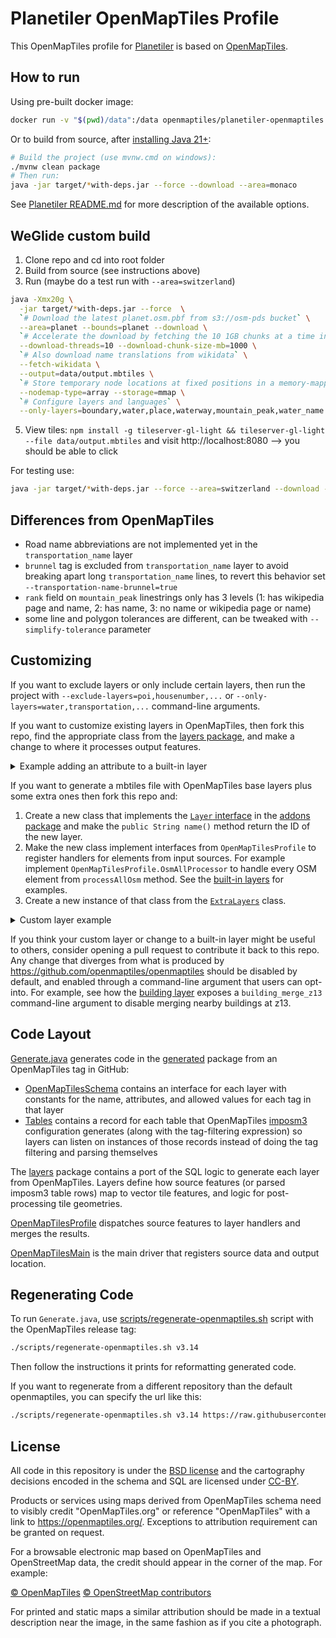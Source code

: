 # Planetiler OpenMapTiles Profile

This OpenMapTiles profile for [Planetiler](https://github.com/onthegomap/planetiler) is based
on [OpenMapTiles](https://github.com/openmaptiles/openmaptiles).

## How to run

Using pre-built docker image:

```bash
docker run -v "$(pwd)/data":/data openmaptiles/planetiler-openmaptiles:latest --force --download --area=monaco
```

Or to build from source, after [installing Java 21+](https://adoptium.net/installation.html):

```bash
# Build the project (use mvnw.cmd on windows):
./mvnw clean package
# Then run:
java -jar target/*with-deps.jar --force --download --area=monaco
```

See [Planetiler README.md](https://github.com/onthegomap/planetiler/blob/main/README.md) for more description of the
available options.

## WeGlide custom build
1. Clone repo and cd into root folder
2. Build from source (see instructions above)
3. Run (maybe do a test run with ``--area=switzerland``)
```bash
java -Xmx20g \
  -jar target/*with-deps.jar --force  \
  `# Download the latest planet.osm.pbf from s3://osm-pds bucket` \
  --area=planet --bounds=planet --download \
  `# Accelerate the download by fetching the 10 1GB chunks at a time in parallel` \
  --download-threads=10 --download-chunk-size-mb=1000 \
  `# Also download name translations from wikidata` \
  --fetch-wikidata \
  --output=data/output.mbtiles \
  `# Store temporary node locations at fixed positions in a memory-mapped file` \
  --nodemap-type=array --storage=mmap \
  `# Configure layers and languages` \
  --only-layers=boundary,water,place,waterway,mountain_peak,water_name --languages= --boundary_simplify=true --boundary_osm_only=true --place_simplify=true
```
5. View tiles: ``npm install -g tileserver-gl-light && tileserver-gl-light --file data/output.mbtiles`` and visit http://localhost:8080 --> you should be able to click

For testing use:
```bash
java -jar target/*with-deps.jar --force --area=switzerland --download --only-layers=boundary,water,place,waterway,mountain_peak,water_name --languages= --boundary_simplify=true --boundary_osm_only=true  --place_simplify=true
```


## Differences from OpenMapTiles

- Road name abbreviations are not implemented yet in the `transportation_name` layer
- `brunnel` tag is excluded from `transportation_name` layer to avoid breaking apart long `transportation_name`
  lines, to revert this behavior set `--transportation-name-brunnel=true`
- `rank` field on `mountain_peak` linestrings only has 3 levels (1: has wikipedia page and name, 2: has name, 3: no name
  or wikipedia page or name)
- some line and polygon tolerances are different, can be tweaked with `--simplify-tolerance` parameter

## Customizing

If you want to exclude layers or only include certain layers, then run the project
with  `--exclude-layers=poi,housenumber,...` or `--only-layers=water,transportation,...` command-line arguments.

If you want to customize existing layers in OpenMapTiles, then fork this repo, find the appropriate class from
the [layers package](src/main/java/org/openmaptiles/layers), and make a change to where it processes output features.

<details>
<summary>
Example adding an attribute to a built-in layer
</summary>

For example to copy over the name attribute from OpenStreetMap elements to the building layer,
modify [Building.java](src/main/java/org/openmaptiles/layers/Building.java):

```diff
@@ -166,6 +166,7 @@ public class Building implements
         .setAttrWithMinzoom(Fields.RENDER_MIN_HEIGHT, renderMinHeight, 14)
         .setAttrWithMinzoom(Fields.COLOUR, color, 14)
         .setAttrWithMinzoom(Fields.HIDE_3D, hide3d, 14)
+        .setAttrWithMinzoom("name", element.source().getTag("name"), 14)
         .setSortKey(renderHeight);
       if (mergeZ13Buildings) {
         feature
```

</details>

If you want to generate a mbtiles file with OpenMapTiles base layers plus some extra ones then fork this repo and:

1. Create a new class that implements the [`Layer` interface](src/main/java/org/openmaptiles/Layer.java) in
   the [addons package](src/main/java/org/openmaptiles/addons) and make the `public String name()` method return the ID
   of the new layer.
2. Make the new class implement interfaces from `OpenMapTilesProfile` to register handlers for elements from input
   sources. For example implement `OpenMapTilesProfile.OsmAllProcessor` to handle every OSM element from `processAllOsm`
   method. See the [built-in layers](src/main/java/org/openmaptiles/layers) for examples.
3. Create a new instance of that class from the [`ExtraLayers`](src/main/java/org/openmaptiles/addons/ExtraLayers.java)
   class.

<details>
<summary>
Custom layer example
</summary>

This layer would add a `power` layer to OpenMapTiles output with power lines:

```java
package org.openmaptiles.addons;

import com.onthegomap.planetiler.FeatureCollector;
import com.onthegomap.planetiler.reader.SourceFeature;
import org.openmaptiles.Layer;
import org.openmaptiles.OpenMapTilesProfile;

public class Power implements Layer, OpenMapTilesProfile.OsmAllProcessor {

  private static final String LAYER_NAME = "power";

  @Override
  public String name() {
    return LAYER_NAME;
  }

  @Override
  public void processAllOsm(SourceFeature feature, FeatureCollector features) {
    if (feature.canBeLine() && feature.hasTag("power", "line")) {
      features.line("power")
          .setBufferPixels(4)
          .setMinZoom(6)
          .setAttr("class", "line");
    }
  }
}
```

</details>

If you think your custom layer or change to a built-in layer might be useful to others, consider opening a pull request
to contribute it back to this repo. Any change that diverges from what is produced
by https://github.com/openmaptiles/openmaptiles should be disabled by default, and enabled through a command-line
argument that users can opt-into. For example, see how
the [building layer](src/main/java/org/openmaptiles/layers/Building.java) exposes a `building_merge_z13` command-line
argument to disable merging nearby buildings at z13.

## Code Layout

[Generate.java](src/main/java/org/openmaptiles/Generate.java) generates code in
the [generated](src/main/java/org/openmaptiles/generated) package from an OpenMapTiles tag in
GitHub:

- [OpenMapTilesSchema](src/main/java/org/openmaptiles/generated/OpenMapTilesSchema.java)
  contains an interface for each layer with constants for the name, attributes, and allowed values for each tag in that
  layer
- [Tables](src/main/java/org/openmaptiles/generated/Tables.java)
  contains a record for each table that OpenMapTiles [imposm3](https://github.com/omniscale/imposm3) configuration
  generates (along with the tag-filtering expression) so layers can listen on instances of those records instead of
  doing the tag filtering and parsing themselves

The [layers](src/main/java/org/openmaptiles/layers) package contains a port of the SQL logic to
generate each layer from OpenMapTiles. Layers define how source features (or parsed imposm3 table rows) map to vector
tile features, and logic for post-processing tile geometries.

[OpenMapTilesProfile](src/main/java/org/openmaptiles/OpenMapTilesProfile.java) dispatches source
features to layer handlers and merges the results.

[OpenMapTilesMain](src/main/java/org/openmaptiles/OpenMapTilesMain.java) is the main driver that
registers source data and output location.

## Regenerating Code

To run `Generate.java`,
use [scripts/regenerate-openmaptiles.sh](https://github.com/openmaptiles/planetiler-openmaptiles/blob/main/scripts/regenerate-openmaptiles.sh)
script with the
OpenMapTiles release tag:

```bash
./scripts/regenerate-openmaptiles.sh v3.14
```

Then follow the instructions it prints for reformatting generated code.

If you want to regenerate from a different repository than the default openmaptiles, you can specify the url like this:

```bash
./scripts/regenerate-openmaptiles.sh v3.14 https://raw.githubusercontent.com/openmaptiles/openmaptiles/
```

## License

All code in this repository is under the [BSD license](./LICENSE.md) and the cartography decisions encoded in the schema
and SQL are licensed under [CC-BY](./LICENSE.md).

Products or services using maps derived from OpenMapTiles schema need to visibly credit "OpenMapTiles.org" or
reference "OpenMapTiles" with a link to https://openmaptiles.org/. Exceptions to attribution requirement can be granted
on request.

For a browsable electronic map based on OpenMapTiles and OpenStreetMap data, the
credit should appear in the corner of the map. For example:

[© OpenMapTiles](https://openmaptiles.org/) [© OpenStreetMap contributors](https://www.openstreetmap.org/copyright)

For printed and static maps a similar attribution should be made in a textual
description near the image, in the same fashion as if you cite a photograph.
